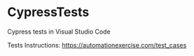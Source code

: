 # CypressTests

Cypress tests in Visual Studio Code

Tests Instructions:
https://automationexercise.com/test_cases
